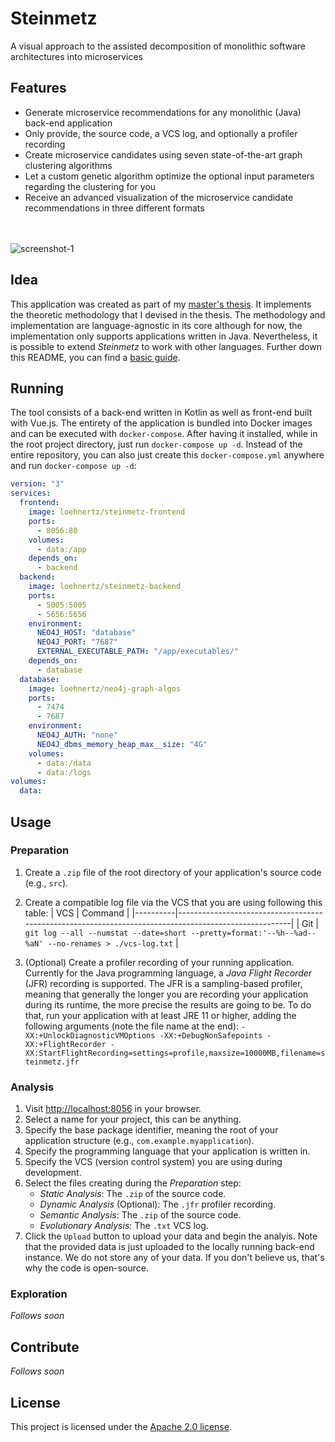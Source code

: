 # Steinmetz
A visual approach to the assisted decomposition of monolithic software architectures into microservices


## Features

- Generate microservice recommendations for any monolithic (Java) back-end application
- Only provide, the source code, a VCS log, and optionally a profiler recording
- Create microservice candidates using seven state-of-the-art graph clustering algorithms
- Let a custom genetic algorithm optimize the optional input parameters regarding the clustering for you
- Receive an advanced visualization of the microservice candidate recommendations in three different formats

<br><br>
![screenshot-1](https://i.imgur.com/9lYAGPm.png)


## Idea

This application was created as part of my [master's thesis](https://github.com/loehnertz/master-thesis).
It implements the theoretic methodology that I devised in the thesis. The methodology and implementation are 
language-agnostic in its core although for now, the implementation only supports applications written in Java.
Nevertheless, it is possible to extend _Steinmetz_ to work with other languages.
Further down this README, you can find a [basic guide](#Contribute).


## Running

The tool consists of a back-end written in Kotlin as well as front-end built with Vue.js.
The entirety of the application is bundled into Docker images and can be executed with `docker-compose`.
After having it installed, while in the root project directory, just run `docker-compose up -d`.
Instead of the entire repository, you can also just create this `docker-compose.yml` anywhere and run `docker-compose up -d`:
```yaml
version: "3"
services:
  frontend:
    image: loehnertz/steinmetz-frontend
    ports:
      - 8056:80
    volumes:
      - data:/app
    depends_on:
      - backend
  backend:
    image: loehnertz/steinmetz-backend
    ports:
      - 5005:5005
      - 5656:5656
    environment:
      NEO4J_HOST: "database"
      NEO4J_PORT: "7687"
      EXTERNAL_EXECUTABLE_PATH: "/app/executables/"
    depends_on:
      - database
  database:
    image: loehnertz/neo4j-graph-algos
    ports:
      - 7474
      - 7687
    environment:
      NEO4J_AUTH: "none"
      NEO4J_dbms_memory_heap_max__size: "4G"
    volumes:
      - data:/data
      - data:/logs
volumes:
  data:
```


## Usage

### Preparation
1) Create a `.zip` file of the root directory of your application's source code (e.g., `src`).
2) Create a compatible log file via the VCS that you are using following this table:
   | VCS      | Command                                                                                              |
   |----------|------------------------------------------------------------------------------------------------------|
   | Git      | `git log --all --numstat --date=short --pretty=format:'--%h--%ad--%aN' --no-renames > ./vcs-log.txt` |

3) (Optional) Create a profiler recording of your running application. Currently for the Java programming language,
   a _Java Flight Recorder_ (JFR) recording is supported. The JFR is a sampling-based profiler, meaning that generally
   the longer you are recording your application during its runtime, the more precise the results are going to be.
   To do that, run your application with at least JRE 11 or higher, adding the following arguments (note the file name at the end):
   `-XX:+UnlockDiagnosticVMOptions -XX:+DebugNonSafepoints -XX:+FlightRecorder -XX:StartFlightRecording=settings=profile,maxsize=10000MB,filename=steinmetz.jfr`

### Analysis
1) Visit [http://localhost:8056](http://localhost:8056) in your browser.
2) Select a name for your project, this can be anything.
3) Specify the base package identifier, meaning the root of your application structure (e.g., `com.example.myapplication`).
4) Specify the programming language that your application is written in.
5) Specify the VCS (version control system) you are using during development.
6) Select the files creating during the _Preparation_ step:
   - _Static Analysis_: The `.zip` of the source code.
   - _Dynamic Analysis_ (Optional): The `.jfr` profiler recording.
   - _Semantic Analysis_: The `.zip` of the source code.
   - _Evolutionary Analysis_: The `.txt` VCS log.
7) Click the `Upload` button to upload your data and begin the analyis.
   Note that the provided data is just uploaded to the locally running back-end instance.
   We do not store any of your data. If you don't believe us, that's why the code is open-source.

### Exploration
_Follows soon_


## Contribute

_Follows soon_


## License

This project is licensed under the [Apache 2.0 license](LICENSE).
